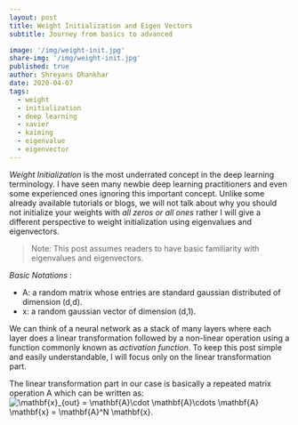 ```yaml
---
layout: post
title: Weight Initialization and Eigen Vectors
subtitle: Journey from basics to advanced

image: '/img/weight-init.jpg'
share-img: '/img/weight-init.jpg'
published: true
author: Shreyans Dhankhar
date: 2020-04-07
tags:
  - weight
  - initialization
  - deep learning
  - xavier
  - kaiming
  - eigenvalue
  - eigenvector
---
```

 

*Weight Initialization* is the most underrated concept in the deep learning terminology. I have seen many newbie deep learning practitioners and even some experienced ones ignoring this important concept.
Unlike some already available tutorials or blogs, we will not talk about why you should not initialize your weights with *all zeros or all ones* rather I will give a different perspective to weight initialization using eigenvalues and eigenvectors.

> Note: This post assumes readers to have basic familiarity with eigenvalues and eigenvectors.

*Basic Notations* :
- A: a random matrix whose entries are standard gaussian distributed of dimension (d,d).
- x: a random gaussian vector of dimension (d,1).

We can think of a neural network as a stack of many layers where each layer does a linear transformation followed by a non-linear operation using a function commonly known as *activation function*. To keep this post simple and easily understandable, I will focus only on the linear transformation part.

The linear transformation part in our case is basically a repeated matrix operation A which can be written as: ![\mathbf{x}_{out} = \mathbf{A}\cdot \mathbf{A}\cdots \mathbf{A} \mathbf{x} = \mathbf{A}^N \mathbf{x}.](https://render.githubusercontent.com/render/math?math=%5Cmathbf%7Bx%7D_%7Bout%7D%20%3D%20%5Cmathbf%7BA%7D%5Ccdot%20%5Cmathbf%7BA%7D%5Ccdots%20%5Cmathbf%7BA%7D%20%5Cmathbf%7Bx%7D%20%3D%20%5Cmathbf%7BA%7D%5EN%20%5Cmathbf%7Bx%7D.)

 

